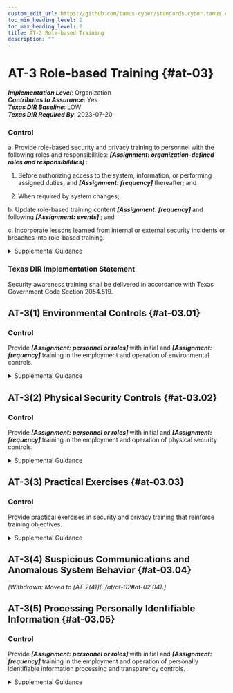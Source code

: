 ```yaml
---
custom_edit_url: https://github.com/tamus-cyber/standards.cyber.tamus.edu/tree/main/static/content/tamus.edu/TAMUS_profile.xml
toc_min_heading_level: 2
toc_max_heading_level: 2
title: AT-3 Role-based Training
description: ""
---
```


# AT-3 Role-based Training {#at-03}

_**Implementation Level**_: Organization\
_**Contributes to Assurance**_: Yes\
_**Texas DIR Baseline**_: LOW\
_**Texas DIR Required By**_: 2023-07-20

### Control

a. Provide role-based security and privacy training to personnel with the following roles and responsibilities: <strong>                     <em>[Assignment: organization-defined roles and responsibilities]</em>                  </strong>:

1. Before authorizing access to the system, information, or performing assigned duties, and <strong>                        <em>[Assignment: frequency]</em>                     </strong> thereafter; and

2. When required by system changes;

b. Update role-based training content <strong>                     <em>[Assignment: frequency]</em>                  </strong> and following <strong>                     <em>[Assignment: events]</em>                  </strong> ; and

c. Incorporate lessons learned from internal or external security incidents or breaches into role-based training.

<details>
  <summary>Supplemental Guidance</summary>

Organizations determine the content of training based on the assigned roles and responsibilities of individuals as well as the security and privacy requirements of organizations and the systems to which personnel have authorized access, including technical training specifically tailored for assigned duties. Roles that may require role-based training include senior leaders or management officials (e.g., head of agency/chief executive officer, chief information officer, senior accountable official for risk management, senior agency information security officer, senior agency official for privacy), system owners; authorizing officials; system security officers; privacy officers; acquisition and procurement officials; enterprise architects; systems engineers; software developers; systems security engineers; privacy engineers; system, network, and database administrators; auditors; personnel conducting configuration management activities; personnel performing verification and validation activities; personnel with access to system-level software; control assessors; personnel with contingency planning and incident response duties; personnel with privacy management responsibilities; and personnel with access to personally identifiable information.

</details>

### Texas DIR Implementation Statement

Security awareness training shall be delivered in accordance with Texas Government Code Section 2054.519.

## AT-3(1) Environmental Controls {#at-03.01}

### Control

Provide <strong>                     <em>[Assignment: personnel or roles]</em>                  </strong> with initial and <strong>                     <em>[Assignment: frequency]</em>                  </strong> training in the employment and operation of environmental controls.

<details>
  <summary>Supplemental Guidance</summary>

Environmental controls include fire suppression and detection devices or systems, sprinkler systems, handheld fire extinguishers, fixed fire hoses, smoke detectors, temperature or humidity, heating, ventilation, air conditioning, and power within the facility.

</details>

## AT-3(2) Physical Security Controls {#at-03.02}

### Control

Provide <strong>                     <em>[Assignment: personnel or roles]</em>                  </strong> with initial and <strong>                     <em>[Assignment: frequency]</em>                  </strong> training in the employment and operation of physical security controls.

<details>
  <summary>Supplemental Guidance</summary>

Physical security controls include physical access control devices, physical intrusion and detection alarms, operating procedures for facility security guards, and monitoring or surveillance equipment.

</details>

## AT-3(3) Practical Exercises {#at-03.03}

### Control

Provide practical exercises in security and privacy training that reinforce training objectives.

<details>
  <summary>Supplemental Guidance</summary>

Practical exercises for security include training for software developers that addresses simulated attacks that exploit common software vulnerabilities or spear or whale phishing attacks targeted at senior leaders or executives. Practical exercises for privacy include modules with quizzes on identifying and processing personally identifiable information in various scenarios or scenarios on conducting privacy impact assessments.

</details>

## AT-3(4) Suspicious Communications and Anomalous System Behavior {#at-03.04}

<prop xmlns="http://csrc.nist.gov/ns/oscal/1.0" name="status" value="withdrawn">
               <em>[Withdrawn: Moved to [AT-2(4)](../at/at-02#at-02.04).]</em>
            </prop>
            

## AT-3(5) Processing Personally Identifiable Information {#at-03.05}

### Control

Provide <strong>                     <em>[Assignment: personnel or roles]</em>                  </strong> with initial and <strong>                     <em>[Assignment: frequency]</em>                  </strong> training in the employment and operation of personally identifiable information processing and transparency controls.

<details>
  <summary>Supplemental Guidance</summary>

Personally identifiable information processing and transparency controls include the organization’s authority to process personally identifiable information and personally identifiable information processing purposes. Role-based training for federal agencies addresses the types of information that may constitute personally identifiable information and the risks, considerations, and obligations associated with its processing. Such training also considers the authority to process personally identifiable information documented in privacy policies and notices, system of records notices, computer matching agreements and notices, privacy impact assessments, <a xmlns="http://csrc.nist.gov/ns/oscal/1.0" href="#18e71fec-c6fd-475a-925a-5d8495cf8455">PRIVACT</a> statements, contracts, information sharing agreements, memoranda of understanding, and/or other documentation.

</details>

